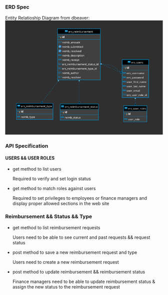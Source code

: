 ### ERD Spec
Entity Relatioship Diagram from dbeaver:
![alt text](https://github.com/200427-Revature-Training/milton_reyes_p1/blob/master/sql_tables/ERD.png "Entity Relatioship Diagram")

### API Specification
#### USERS && USER ROLES
+ get method to list users

   Required to verify and set login status
+ get method to match roles against users

   Required to set privileges to employees or finance managers and display proper allowed sections in the web site
### Reimbursement && Status && Type
+ get method to list reimbursement requests

   Users need to be able to see current and past requests && request status
+ post method to save a new reimbursement request and type

   Users need to create a new reimbursement request
+ post method to update reimbursement && reimbursement status

   Finance managers need to be able to update reimbursement status & assign the new status to the reimbursement request